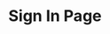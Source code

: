 ---
id: sign-in-page
title: Sign In Page
sidebar_label: Sign In Page
sidebar_position: 3
tags: []
---